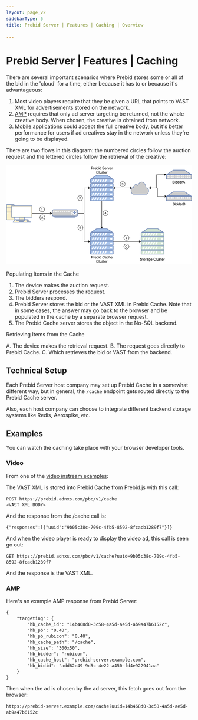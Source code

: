 ```yaml
---
layout: page_v2
sidebarType: 5
title: Prebid Server | Features | Caching | Overview

---
```


# Prebid Server | Features | Caching

There are several important scenarios where Prebid stores some or all of the bid in the 'cloud' for a time, either because it has to or because it's advantageous:

1. Most video players require that they be given a URL that points to VAST XML for advertisements stored on the network. 
1. [AMP](/prebid-server/use-cases/pbs-amp.html) requires that only ad server targeting be returned, not the whole creative body. When chosen, the creative is obtained from network.
1. [Mobile applications](/prebid-server/use-cases/pbs-sdk.html) could accept the full creative body, but it's better performance for users if ad creatives stay in the network unless they're going to be displayed.

There are two flows in this diagram: the numbered circles follow the auction request and the lettered circles follow the retrieval of the creative:

![Prebid Caching Architecture](/assets/images/prebid-server/pbs-cache-feature.png)

Populating Items in the Cache

1. The device makes the auction request.
2. Prebid Server processes the request.
3. The bidders respond.
4. Prebid Server stores the bid or the VAST XML in Prebid Cache. Note that in some cases, the answer may go back to the browser and be populated in the cache by a separate browser request.
5. The Prebid Cache server stores the object in the No-SQL backend.

Retrieving Items from the Cache

A. The device makes the retrieval request.
B. The request goes directly to Prebid Cache.
C. Which retrieves the bid or VAST from the backend.

## Technical Setup

Each Prebid Server host company may set up Prebid Cache in a somewhat
different way, but in general, the `/cache` endpoint gets routed directly
to the Prebid Cache server.

Also, each host company can choose to integrate different backend storage
systems like Redis, Aerospike, etc.

## Examples

You can watch the caching take place with your browser developer tools.

### Video

From one of the [video instream examples](/examples/video/instream/jwplayer/pb-ve-jwplayer-platform.html):

The VAST XML is stored into Prebid Cache from Prebid.js with this call:
```
POST https://prebid.adnxs.com/pbc/v1/cache
<VAST XML BODY>
```
And the response from the /cache call is:
```
{"responses":[{"uuid":"9b05c38c-709c-4fb5-8592-8fcacb1289f7"}]}
```

And when the video player is ready to display the video ad, this
call is seen go out:
```
GET https://prebid.adnxs.com/pbc/v1/cache?uuid=9b05c38c-709c-4fb5-8592-8fcacb1289f7
```
And the response is the VAST XML.

### AMP

Here's an example AMP response from Prebid Server:
```
{
    "targeting": {
        "hb_cache_id": "14b468d0-3c58-4a5d-ae5d-ab9a47b6152c",
        "hb_pb": "0.40",
        "hb_pb_rubicon": "0.40",
        "hb_cache_path": "/cache",
        "hb_size": "300x50",
        "hb_bidder": "rubicon",
        "hb_cache_host": "prebid-server.example.com",
        "hb_bidid": "add62e49-9d5c-4e22-a450-fd4e922941aa"
    }
}
```

Then when the ad is chosen by the ad server, this fetch goes out from the browser:
```
https://prebid-server.example.com/cache?uuid=14b468d0-3c58-4a5d-ae5d-ab9a47b6152c
```

